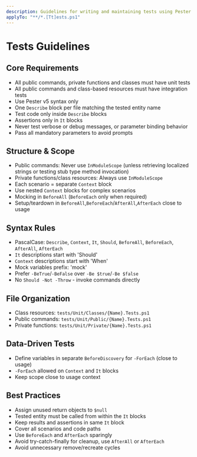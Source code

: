 ```yaml
---
description: Guidelines for writing and maintaining tests using Pester.
applyTo: "**/*.[Tt]ests.ps1"
---
```


# Tests Guidelines

## Core Requirements
- All public commands, private functions and classes must have unit tests
- All public commands and class-based resources must have integration tests
- Use Pester v5 syntax only
- One `Describe` block per file matching the tested entity name
- Test code only inside `Describe` blocks
- Assertions only in `It` blocks
- Never test verbose or debug messages, or parameter binding behavior
- Pass all mandatory parameters to avoid prompts

## Structure & Scope
- Public commands: Never use `InModuleScope` (unless retrieving localized strings or testing stub type method invocation)
- Private functions/class resources: Always use `InModuleScope`
- Each scenario = separate `Context` block
- Use nested `Context` blocks for complex scenarios
- Mocking in `BeforeAll` (`BeforeEach` only when required)
- Setup/teardown in `BeforeAll`,`BeforeEach`/`AfterAll`,`AfterEach` close to usage

## Syntax Rules
- PascalCase: `Describe`, `Context`, `It`, `Should`, `BeforeAll`, `BeforeEach`, `AfterAll`, `AfterEach`
- `It` descriptions start with 'Should'
- `Context` descriptions start with 'When'
- Mock variables prefix: 'mock'
- Prefer `-BeTrue`/`-BeFalse` over `-Be $true`/`-Be $false`
- No `Should -Not -Throw` - invoke commands directly

## File Organization
- Class resources: `tests/Unit/Classes/{Name}.Tests.ps1`
- Public commands: `tests/Unit/Public/{Name}.Tests.ps1`
- Private functions: `tests/Unit/Private/{Name}.Tests.ps1`

## Data-Driven Tests
- Define variables in separate `BeforeDiscovery` for `-ForEach` (close to usage)
- `-ForEach` allowed on `Context` and `It` blocks
- Keep scope close to usage context

## Best Practices
- Assign unused return objects to `$null`
- Tested entity must be called from within the `It` blocks
- Keep results and assertions in same `It` block
- Cover all scenarios and code paths
- Use `BeforeEach` and `AfterEach` sparingly
- Avoid try-catch-finally for cleanup, use `AfterAll` or `AfterEach`
- Avoid unnecessary remove/recreate cycles
